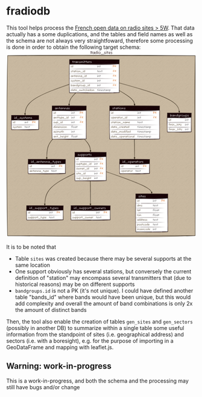 # fradiodb
This tool helps process the [French open data on radio sites > 5W](https://www.data.gouv.fr/fr/datasets/donnees-sur-les-installations-radioelectriques-de-plus-de-5-watts-1/).
That data actually has a some duplications, and the tables and field names as well as the schema are not always very straightfoward, therefore some processing is done in order to obtain the following target schema:
![schema](schema.png)

It is to be noted that
* Table `sites` was created because there may be several supports at the same location
* One support obviously has several stations, but conversely the current definition of "station" may encompass several transmitters that (due to historical reasons) may be on different supports
* `bandgroups.id` is not a PK (it's not unique). I could have defined another table "bands_id" where bands would have been unique, but this would add complexity and overall the amount of band combinations is only 2x the amount of distinct bands

Then, the tool also enable the creation of tables `gen_sites` and `gen_sectors` (possibly in another DB) to summarize within a single table some useful information from the standpoint of sites (i.e. geographical address) and sectors (i.e. with a boresight), e.g. for the purpose of importing in a GeoDataFrame and mapping with leaflet.js.

## Warning: work-in-progress
This is a work-in-progress, and both the schema and the processing may still have bugs and/or change
